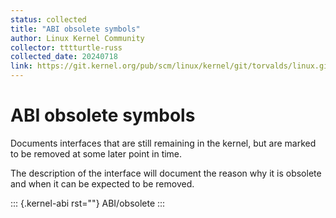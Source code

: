 ```yaml
---
status: collected
title: "ABI obsolete symbols"
author: Linux Kernel Community
collector: tttturtle-russ
collected_date: 20240718
link: https://git.kernel.org/pub/scm/linux/kernel/git/torvalds/linux.git/tree/Documentation/admin-guide/abi-obsolete.rst
---
```


# ABI obsolete symbols

Documents interfaces that are still remaining in the kernel, but are
marked to be removed at some later point in time.

The description of the interface will document the reason why it is
obsolete and when it can be expected to be removed.

::: {.kernel-abi rst=""}
ABI/obsolete
:::
